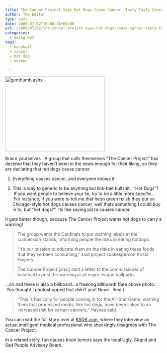 ```yaml
---
title: The Cancer Project Says Hot Dogs Cause Cancer, Tasty Tasty Cancer
author: The Editor
type: post
date: 2009-07-02T16:00:58+00:00
url: /2009/07/02/the-cancer-project-says-hot-dogs-cause-cancer-tasty-tasty-cancer/
categories:
  - Going Out
tags:
  - baseball
  - cancer
  - hot dog
  - morons

---
```

[<img class="aligncenter size-full wp-image-720" title="genthumb.ashx" src="http://punchingkitty.com/wp-content/uploads/2009/07/genthumb.ashx.jpeg" alt="genthumb.ashx" width="320" height="240" srcset="http://media.punchingkitty.com/wordpress/2009/07/genthumb.ashx.jpeg 320w, http://media.punchingkitty.com/wordpress/2009/07/genthumb.ashx-300x225.jpg 300w" sizes="(max-width: 320px) 100vw, 320px" />][1]

Brace yourselves.  A group that calls themselves &#8220;The Cancer Project&#8221; has decided that they haven&#8217;t been in the news enough for their liking, so they are declaring that hot dogs cause cancer.

1. Everything causes cancer, and everyone knows it.

2. This is way to generic to be anything but link-bait bullshit.  &#8220;Hot Dogs&#8221;?  If you want people to believe your lie, try to be a little more specific.  For instance, if you were to tell me that neon green relish they put on Chicago-style hot dogs causes cancer, well thats something I could buy in to, but &#8220;hot dogs?&#8221;  Its like saying pizza causes cancer.

It gets better though, because The Cancer Project wants hot dogs to carry a warning!

> The group wants the Cardinals to put warning labels at the concession stands, informing people the risks in eating hotdogs.
> 
> &#8220;It&#8217;s our mission to educate them on the risks in eating these foods that they&#8217;ve been consuming,&#8221; said project spokesperson Krista Haynes.
> 
> The Cancer Project [also] sent a letter to the commissioner of baseball to post the warning at all major league ballparks.

&#8230;oh and there is also a billboard&#8230;a freaking billboard! (See above photo.  You thought I photoshopped that didn&#8217;t you! Nope.  Real.)

> &#8220;This is basically for people coming in for the All-Star Game, warning them that processed meats, like hot dogs, have been linked to an increased risk for certain cancers,&#8221; Haynes said.

You can read the full story over at [KSDK.com][2], where they interview an actual intelligent medical professional who shockingly disagrees with The Cancer Project.

In a related story, fun causes brain tumors says the local Ugly, Stupid and Sad People Advisory Board.

 [1]: http://punchingkitty.com/wp-content/uploads/2009/07/genthumb.ashx.jpeg
 [2]: http://www.ksdk.com/news/local/story.aspx?storyid=179185